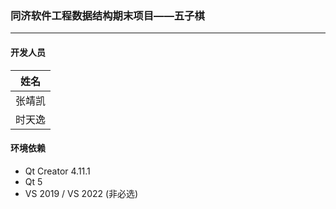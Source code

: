 
### 同济软件工程数据结构期末项目——五子棋
---

#### 开发人员 
|姓名|
| :------: |
|张靖凯|
|时天逸|


#### 环境依赖
- Qt Creator 4.11.1
- Qt 5
- VS 2019 / VS 2022 (非必选)
